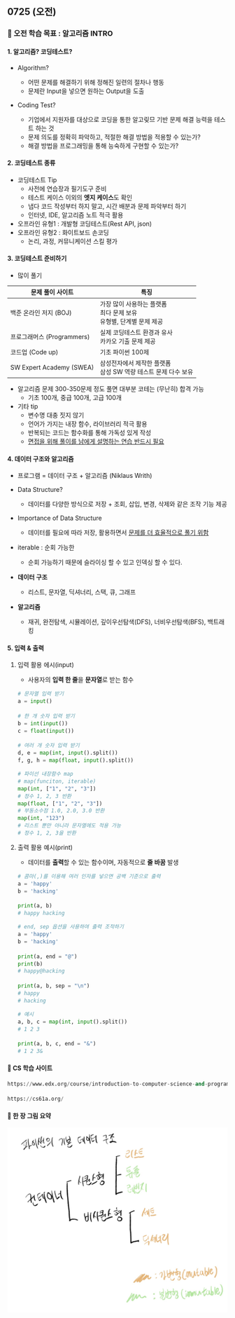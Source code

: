 ## 0725 (오전)

### 🎯 오전 학습 목표 : 알고리즘 INTRO

#### 1. 알고리즘? 코딩테스트?

- Algorithm?

  - 어떤 문제를 해결하기 위해 정해진 일련의 절차나 행동
  - 문제란 Input을 넣으면 원하는 Output을 도출

- Coding Test?

  - 기업에서 지원자를 대상으로 코딩을 통한 알고맂므 기반 문제 해결 능력을 테스트 하는 것
  - 문제 의도를 정확히 파악하고, 적절한 해결 방법을 적용할 수 있는가?
  - 해결 방법을 프로그래밍을 통해 능숙하게 구현할 수 있는가?

  

#### 2. 코딩테스트 종류

- 코딩테스트 Tip
  - 사전에 연습장과 필기도구 준비
  - 테스트 케이스 이외의 **엣지 케이스**도 확인
  - 냅다 코드 작성부터 하지 말고, 시간 배분과 문제 파악부터 하기
  - 인터넷, IDE, 알고리즘 노트 적극 활용
- 오프라인 유형1 : 개발형 코딩테스트(Rest API, json)
- 오프라인 유형2 : 화이트보드 손코딩
  - 논리, 과정, 커뮤니케이션 스킬 평가



#### 3. 코딩테스트 준비하기

- 많이 풀기

| 문제 풀이 사이트           | 특징                                                         |
| -------------------------- | ------------------------------------------------------------ |
| 백준 온라인 저지 (BOJ)     | 가장 많이 사용하는 플랫폼<br />최다 문제 보유<br />유형별, 단계별 문제 제공 |
| 프로그래머스 (Programmers) | 실제 코딩테스트 환경과 유사<br />카카오 기출 문제 제공       |
| 코드업 (Code up)           | 기초 파이썬 100제                                            |
| SW Expert Academy (SWEA)   | 삼성전자에서 제작한 플랫폼<br />삼성 SW 역량 테스트 문제 다수 보유 |

- 알고리즘 문제 300-350문제 정도 풀면 대부분 코테는 (무난히) 합격 가능
  - 기초 100개, 중급 100개, 고급 100개
- 기타 tip
  - 변수명 대충 짓지 않기
  - 언어가 가지는 내장 함수, 라이브러리 적극 활용
  - 반복되는 코드는 함수화를 통해 가독성 있게 작성
  - <u>면접을 위해 풀이를 남에게 설명하는 연습 반드시 필요</u>



#### 4. 데이터 구조와 알고리즘

- 프로그램 = 데이터 구조 + 알고리즘 (Niklaus Writh)
- Data Structure?
  - 데이터를 다양한 방식으로 저장 + 조회, 삽입, 변경, 삭제와 같은 조작 기능 제공
- Importance of Data Structure
  - 데이터를 필요에 따라 저장, 활용하면서 <u>문제를 더 효율적으로 풀기 위함</u>

- iterable : 순회 가능한
  - 순회 가능하기 때문에 슬라이싱 할 수 있고 인덱싱 할 수 있다.
- **데이터 구조**
  - 리스트, 문자열, 딕셔너리, 스택, 큐, 그래프
- **알고리즘**
  - 재귀, 완전탐색, 시뮬레이션, 깊이우선탐색(DFS), 너비우선탐색(BFS), 백트래킹



#### 5. 입력 & 출력

1. 입력 활용 에시(input)

   - 사용자의 **입력 한 줄**을 **문자열**로 받는 함수

   ```python
   # 문자열 입력 받기
   a = input()
   
   # 한 개 숫자 입력 받기
   b = int(input())
   c = float(input())
   
   # 여러 개 숫자 입력 받기
   d, e = map(int, input().split())
   f, g, h = map(float, input().split())
   ```

   ```python
   # 파이선 내장함수 map
   # map(funciton, iterable)
   map(int, ["1", "2", "3"]) 
   # 정수 1, 2, 3 반환
   map(float, ["1", "2", "3"])
   # 부동소수점 1.0, 2.0, 3.0 반환
   map(int, "123")
   # 리스트 뿐만 아니라 문자열에도 적용 가능
   # 정수 1, 2, 3을 반환
   ```

2. 출력 활용 예시(print)

   - 데이터를 **출력**할 수 있는 함수이며, 자동적으로 **줄 바꿈** 발생

   ```python
   # 콤마(,)를 이용해 여러 인자를 넣으면 공백 기준으로 출력
   a = 'happy'
   b = 'hacking'
   
   print(a, b)
   # happy hacking
   ```

   ```python
   # end, sep 옵션을 사용하여 출력 조작하기
   a = 'happy'
   b = 'hacking'
   
   print(a, end = "@")
   print(b)
   # happy@hacking
   
   print(a, b, sep = "\n")
   # happy
   # hacking
   ```

   ```python
   # 예시
   a, b, c = map(int, input().split())
   # 1 2 3
   
   print(a, b, c, end = "&")
   # 1 2 3&
   ```



#### 📌 CS 학습 사이트

```python
https://www.edx.org/course/introduction-to-computer-science-and-programming-7
  
https://cs61a.org/
```



#### 📌 한 장 그림 요약

![0725](220725.assets/0725.jpeg)
